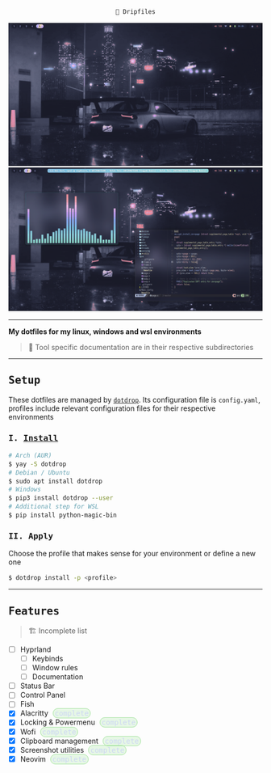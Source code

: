 <div align="center">

```ocaml
🥶 Dripfiles
```

![](assets/preview_empty.png)
![](assets/preview_apps.png)

<div align="left">

---


<fnzc>
<b>My dotfiles for my linux, windows and wsl environments</b>
</samp>

<br />

> 🧊 Tool specific documentation are in their respective subdirectories

---
## <samp> Setup <samp>

These dotfiles are managed by [`dotdrop`](https://github.com/deadc0de6/dotdrop). Its configuration file is `config.yaml`, profiles include relevant configuration files for their respective environments
### <samp><kbd>I.</kbd> [Install](https://dotdrop.readthedocs.io/en/latest/installation)
```bash
# Arch (AUR)
$ yay -S dotdrop
# Debian / Ubuntu
$ sudo apt install dotdrop
# Windows
$ pip3 install dotdrop --user
# Additional step for WSL
$ pip install python-magic-bin
```

### <samp><kbd>II.</kbd> Apply
Choose the profile that makes sense for your environment or define a new one
```bash
$ dotdrop install -p <profile>
```
---
## <samp> Features </samp>
> 🏗️ Incomplete list

- [ ] Hyprland
    - [ ] Keybinds
    - [ ] Window rules
    - [ ] Documentation
- [ ] Status Bar
- [ ] Control Panel
- [ ] Fish
- [x] Alacritty <kbd style="background-color:#a6e3a144;color:#cdd6f4;border:1px solid #a6e3a1;border-radius:30px;padding:1px 3px;margin: 0 0 2px 5px">complete</kbd>
- [x] Locking & Powermenu <kbd style="background-color:#a6e3a144;color:#cdd6f4;border:1px solid #a6e3a1;border-radius:30px;padding:1px 3px;margin: 0 0 2px 5px">complete</kbd>
- [x] Wofi <kbd style="background-color:#a6e3a144;color:#cdd6f4;border:1px solid #a6e3a1;border-radius:30px;padding:1px 3px;margin: 0 0 2px 5px">complete</kbd>
- [x] Clipboard management <kbd style="background-color:#a6e3a144;color:#cdd6f4;border:1px solid #a6e3a1;border-radius:30px;padding:1px 3px;margin: 0 0 2px 5px">complete</kbd>
- [x] Screenshot utilities <kbd style="background-color:#a6e3a144;color:#cdd6f4;border:1px solid #a6e3a1;border-radius:30px;padding:1px 3px;margin: 0 0 2px 5px">complete</kbd>
- [x] Neovim <kbd style="background-color:#a6e3a144;color:#cdd6f4;border:1px solid #a6e3a1;border-radius:30px;padding:1px 3px;margin: 0 0 2px 5px">complete</kbd>
